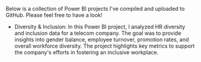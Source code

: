 Below is a collection of Power BI projects I've compiled and uploaded to GitHub. Please feel free to have a look!
*  Diversity & Inclusion: In this Power BI project, I analyzed HR diversity and inclusion data for a telecom company. The goal was to provide insights into gender balance, employee turnover, promotion rates, and overall workforce diversity. The project highlights key metrics to support the company's efforts in fostering an inclusive workplace.
